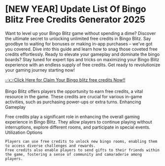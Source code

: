 # [NEW YEAR] Update List Of Bingo Blitz Free Credits Generator 2025

Want to level up your Bingo Blitz game without spending a dime? Discover the ultimate secret to unlocking unlimited free credits in Bingo Blitz. Say goodbye to waiting for bonuses or making in-app purchases – we've got you covered. Dive into this guide and learn how to snag those coveted free credits effortlessly. Ready to elevate your gameplay and dominate the bingo boards? Stay tuned for expert tips and tricks on maximizing your Bingo Blitz experience with an endless supply of free credits. Get ready to revolutionize your gaming journey starting now!




[✅👉Click Here for Claim Your Bingo blitz free credits Now!!
](https://appbitly.com/bingo-new)



Bingo Blitz offers players the opportunity to earn free credits, a vital resource in the game. These credits are crucial for various in-game activities, such as purchasing power-ups or extra turns.
Enhancing Gameplay

Free credits play a significant role in enhancing the overall gaming experience in Bingo Blitz. They allow players to continue playing without interruptions, explore different rooms, and participate in special events.
Utilization Options

    Players can use free credits to unlock new bingo rooms, enabling them to access diverse challenges and rewards.
    Free credits also enable players to send gifts to their friends within the game, fostering a sense of community and camaraderie among players.

